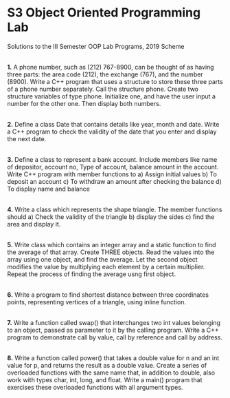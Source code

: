 # S3 Object Oriented Programming Lab
Solutions to the III Semester OOP Lab Programs, 2019 Scheme <br /><br />

**1.** A phone number, such as (212) 767-8900, can be thought of as having three parts: the area code (212), the exchange (767), and the number (8900). Write a C++ program that uses a structure to store these three parts of a phone number separately. Call the structure phone. Create two structure variables of type phone. Initialize one, and have the user input a number for the other one. Then display both numbers.<br /><br />

**2.** Define a class Date that contains details like year, month and date. Write a C++ program to check the validity of the date that you enter and display the next date.<br /><br />

**3.** Define a class to represent a bank account. Include members like name of depositor, account  no, Type of account, balance amount in the account. Write C++ program with member functions to a) Assign initial values b) To deposit an account c) To withdraw an amount after checking the balance d) To display name and balance <br /><br />

**4.** Write a class which represents the shape triangle. The member functions should a) Check the validity of the triangle b) display the sides c) find the area and display it.<br /><br />

**5.** Write  class which contains an integer array and a static function to find the average of that array. Create THREE objects. Read the values into the array using one object, and find the average. Let the second object modifies the value by multiplying each element by a certain multiplier. Repeat the process of finding the average usng first object. <br /><br />

**6.** Write a program to find shortest distance between three coordinates points, representing vertices of a triangle, using inline function. <br /><br />

**7.** Write a function called swap() that interchanges two int values 	belonging to an object, passed as parameter to it by the calling program. Write a C++ program to demonstrate call by value, call by reference and call by address. <br /><br />

**8.** Write a function called power() that takes a double value for n and an int value for p, and returns the result as a double value. Create a series of overloaded functions with the same name that, in addition to double, also work with types char, int, long, and float. Write a main() program that exercises these overloaded functions with all argument types. <br /><br />
